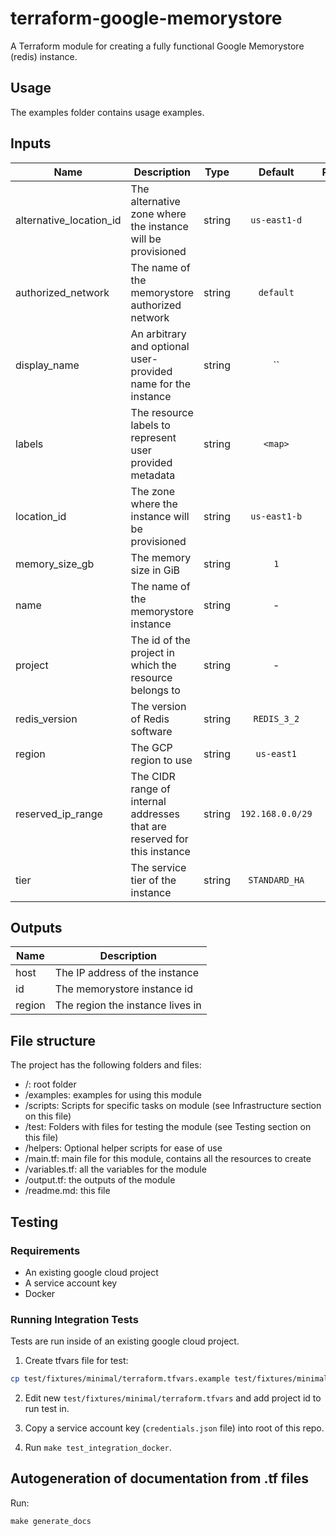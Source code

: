 # terraform-google-memorystore

A Terraform module for creating a fully functional Google Memorystore (redis) instance.

## Usage

The examples folder contains usage examples.

[^]: (autogen_docs_start)


## Inputs

| Name | Description | Type | Default | Required |
|------|-------------|:----:|:-----:|:-----:|
| alternative_location_id | The alternative zone where the instance will be provisioned | string | `us-east1-d` | no |
| authorized_network | The name of the memorystore authorized network | string | `default` | no |
| display_name | An arbitrary and optional user-provided name for the instance | string | `` | no |
| labels | The resource labels to represent user provided metadata | string | `<map>` | no |
| location_id | The zone where the instance will be provisioned | string | `us-east1-b` | no |
| memory_size_gb | The memory size in GiB | string | `1` | no |
| name | The name of the memorystore instance | string | - | yes |
| project | The id of the project in which the resource belongs to | string | - | yes |
| redis_version | The version of Redis software | string | `REDIS_3_2` | no |
| region | The GCP region to use | string | `us-east1` | no |
| reserved_ip_range | The CIDR range of internal addresses that are reserved for this instance | string | `192.168.0.0/29` | no |
| tier | The service tier of the instance | string | `STANDARD_HA` | no |

## Outputs

| Name | Description |
|------|-------------|
| host | The IP address of the instance |
| id | The memorystore instance id |
| region | The region the instance lives in |

[^]: (autogen_docs_end)

## File structure

The project has the following folders and files:

- /: root folder
- /examples: examples for using this module
- /scripts: Scripts for specific tasks on module (see Infrastructure section on this file)
- /test: Folders with files for testing the module (see Testing section on this file)
- /helpers: Optional helper scripts for ease of use
- /main.tf: main file for this module, contains all the resources to create
- /variables.tf: all the variables for the module
- /output.tf: the outputs of the module
- /readme.md: this file

## Testing

### Requirements

- An existing google cloud project
- A service account key
- Docker

### Running Integration Tests

Tests are run inside of an existing google cloud project.

1. Create tfvars file for test:

```sh
cp test/fixtures/minimal/terraform.tfvars.example test/fixtures/minimal/terraform.tfvars
```

2. Edit new `test/fixtures/minimal/terraform.tfvars` and add project id to run test in.

3. Copy a service account key (`credentials.json` file) into root of this repo.

4. Run `make test_integration_docker`.

## Autogeneration of documentation from .tf files

Run:

```
make generate_docs
```